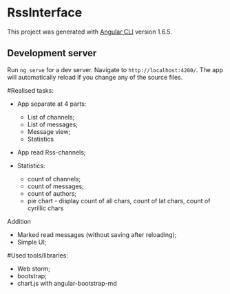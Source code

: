 # RssInterface

This project was generated with [Angular CLI](https://github.com/angular/angular-cli) version 1.6.5.

## Development server

Run `ng serve` for a dev server. Navigate to `http://localhost:4200/`. The app will automatically reload if you change any of the source files.

#Realised tasks:
 * App separate at 4 parts:
  
    - List of channels;
    - List of messages;
    - Message view;
    - Statistics
    
 * App read Rss-channels;
 * Statistics: 
    - count of channels;
    - count of messages;
    - count of authors;
    - pie chart - display count of all chars, 
    count of lat chars, count of cyrillic chars
    
 Addition   
 * Marked read messages (without saving after reloading);
 * Simple UI;

#Used tools/libraries: 
* Web storm;
* bootstrap;
* chart.js with angular-bootstrap-md

